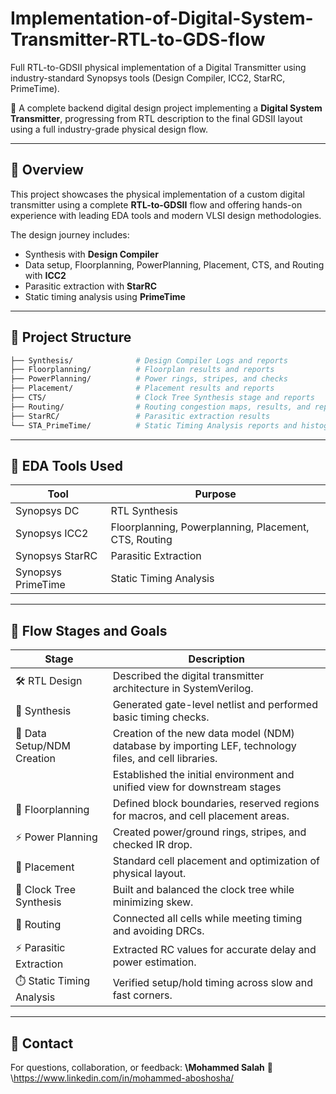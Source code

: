 # Implementation-of-Digital-System-Transmitter-RTL-to-GDS-flow
Full RTL-to-GDSII physical implementation of a Digital Transmitter using industry-standard Synopsys tools (Design Compiler, ICC2, StarRC, PrimeTime).


🎯 A complete backend digital design project implementing a **Digital System Transmitter**, progressing from RTL description to the final GDSII layout using a full industry-grade physical design flow.

---

## 📘 Overview

This project showcases the physical implementation of a custom digital transmitter using a complete **RTL-to-GDSII** flow and offering hands-on experience with leading EDA tools and modern VLSI design methodologies.


The design journey includes:
- Synthesis with **Design Compiler**
- Data setup, Floorplanning, PowerPlanning, Placement, CTS, and Routing with **ICC2**
- Parasitic extraction with **StarRC**
- Static timing analysis using **PrimeTime**

---

## 📌 Project Structure

```bash
├── Synthesis/              # Design Compiler Logs and reports
├── Floorplanning/          # Floorplan results and reports
├── PowerPlanning/          # Power rings, stripes, and checks
├── Placement/              # Placement results and reports
├── CTS/                    # Clock Tree Synthesis stage and reports
├── Routing/                # Routing congestion maps, results, and reports
├── StarRC/                 # Parasitic extraction results
└── STA_PrimeTime/          # Static Timing Analysis reports and histogram
````

---

## 🧰 EDA Tools Used

| Tool               | Purpose                                               |
| ------------------ | ------------------------------------------------------|
| Synopsys DC        | RTL Synthesis                                         |
| Synopsys ICC2      | Floorplanning, Powerplanning, Placement, CTS, Routing |
| Synopsys StarRC    | Parasitic Extraction                                  |
| Synopsys PrimeTime | Static Timing Analysis                                |

---

## 🚀 Flow Stages and Goals

| Stage                      | Description                                                                                            |
| -------------------------- | ------------------------------------------------------------------------------------------------------ |
| 🛠️ RTL Design             | Described the digital transmitter architecture in SystemVerilog.                                        |
| 🔧 Synthesis              | Generated gate-level netlist and performed basic timing checks.                                         |
| 🧾 Data Setup/NDM Creation| Creation of the new data model (NDM) database by importing LEF, technology files, and cell libraries.   |  
|                            | Established the initial environment and unified view for downstream stages                             |
| 📐 Floorplanning          | Defined block boundaries, reserved regions for macros, and cell placement areas.                        |
| ⚡ Power Planning         | Created power/ground rings, stripes, and checked IR drop.                                               |
| 🧩 Placement              | Standard cell placement and optimization of physical layout.                                            |
| 🔁 Clock Tree Synthesis   | Built and balanced the clock tree while minimizing skew.                                                |
| 🔗 Routing                | Connected all cells while meeting timing and avoiding DRCs.                                             |
| ⚡ Parasitic Extraction   | Extracted RC values for accurate delay and power estimation.                                            |
| ⏱️ Static Timing Analysis | Verified setup/hold timing across slow and fast corners.                                                |


---

## 📩 Contact

For questions, collaboration, or feedback:
**\Mohammed Salah**
🔗 \https://www.linkedin.com/in/mohammed-aboshosha/

